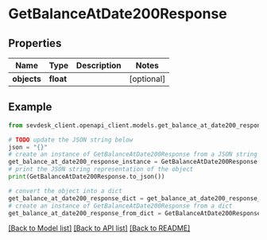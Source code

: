# GetBalanceAtDate200Response


## Properties

Name | Type | Description | Notes
------------ | ------------- | ------------- | -------------
**objects** | **float** |  | [optional] 

## Example

```python
from sevdesk_client.openapi_client.models.get_balance_at_date200_response import GetBalanceAtDate200Response

# TODO update the JSON string below
json = "{}"
# create an instance of GetBalanceAtDate200Response from a JSON string
get_balance_at_date200_response_instance = GetBalanceAtDate200Response.from_json(json)
# print the JSON string representation of the object
print(GetBalanceAtDate200Response.to_json())

# convert the object into a dict
get_balance_at_date200_response_dict = get_balance_at_date200_response_instance.to_dict()
# create an instance of GetBalanceAtDate200Response from a dict
get_balance_at_date200_response_from_dict = GetBalanceAtDate200Response.from_dict(get_balance_at_date200_response_dict)
```
[[Back to Model list]](../README.md#documentation-for-models) [[Back to API list]](../README.md#documentation-for-api-endpoints) [[Back to README]](../README.md)


